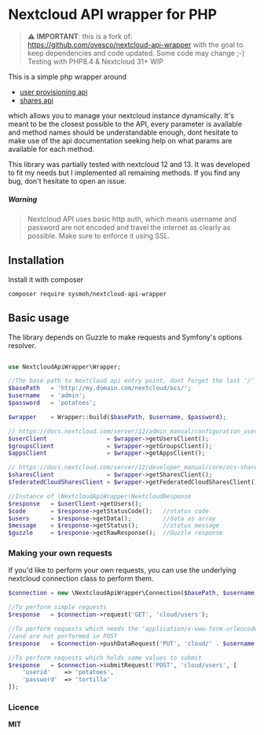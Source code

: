 # Nextcloud API wrapper for PHP

> ⚠️ **IMPORTANT**: this is a fork of: https://github.com/ovesco/nextcloud-api-wrapper with the goal to keep dependencies and code updated. Some code may change ;-) Testing with PHP8.4 & Nextcloud 31+ WIP

This is a simple php wrapper around
- [user provisioning api](https://docs.nextcloud.com/server/12/admin_manual/configuration_user/user_provisioning_api.html)
- [shares api](https://docs.nextcloud.com/server/12/developer_manual/core/ocs-share-api.html)

which allows you to manage your nextcloud instance dynamically. It's meant to 
be the closest possible to the API, every parameter is available and method names should 
be understandable enough, dont hesitate to make use of the api documentation 
seeking help on what params are available for each method.

This library was partially tested with nextcloud 12 and 13. It was developed to fit my needs but I implemented all
remaining methods. If you find any bug, don't hesitate to open an issue.

##### Warning
> Nextcloud API uses basic http auth, which means username and password
> are not encoded and travel the internet as clearly as possible. Make sure
> to enforce it using SSL.

## Installation
Install it with composer
```
composer require sysmoh/nextcloud-api-wrapper
```

## Basic usage
The library depends on Guzzle to make requests and Symfony's options resolver.
```php

use NextcloudApiWrapper\Wrapper;

//The base path to Nextcloud api entry point, dont forget the last '/'
$basePath   = 'http://my.domain.com/nextcloud/ocs/';
$username   = 'admin';
$password   = 'potatoes';

$wrapper    = Wrapper::build($basePath, $username, $password);

// https://docs.nextcloud.com/server/12/admin_manual/configuration_user/user_provisioning_api.html
$userClient                 = $wrapper->getUsersClient();
$groupsClient               = $wrapper->getGroupsClient();
$appsClient                 = $wrapper->getAppsClient();

// https://docs.nextcloud.com/server/12/developer_manual/core/ocs-share-api.html
$sharesClient               = $wrapper->getSharesClient();
$federatedCloudSharesClient = $wrapper->getFederatedCloudSharesClient();

//Instance of \NextcloudApiWrapper\NextcloudResponse
$response   = $userClient->getUsers();
$code       = $response->getStatusCode();   //status code
$users      = $response->getData();         //data as array
$message    = $response->getStatus();       //status message
$guzzle     = $response->getRawResponse();  //Guzzle response
```

### Making your own requests
If you'd like to perform your own requests, you can use the underlying
nextcloud connection class to perform them.
```php
$connection = new \NextcloudApiWrapper\Connection($basePath, $username, $password);

//To perform simple requests
$response   = $connection->request('GET', 'cloud/users');

//To perform requests which needs the 'application/x-www-form-urlencoded' header
//and are not performed in POST
$response   = $connection->pushDataRequest('PUT', 'cloud/' . $username . '/disable');

//To perform requests which holds some values to submit
$response   = $connection->submitRequest('POST', 'cloud/users', [
    'userid'    => 'potatoes',
    'password'  => 'tortilla'
]);
```

### Licence
**MIT**
